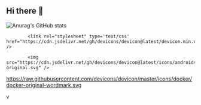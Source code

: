 ## Hi there 👋


![Anurag's GitHub stats](https://github-readme-stats.vercel.app/api?username=Wesley534&show_icons=true&theme=radical)



            <link rel="stylesheet" type='text/css' href="https://cdn.jsdelivr.net/gh/devicons/devicon@latest/devicon.min.css" />
            
            <img src="https://cdn.jsdelivr.net/gh/devicons/devicon@latest/icons/androidstudio/androidstudio-original.svg" />
          
          
https://raw.githubusercontent.com/devicons/devicon/master/icons/docker/docker-original-wordmark.svg


v
<!--
**Wesley534/Wesley534** is a ✨ _special_ ✨ repository because its `README.md` (this file) appears on your GitHub profile.

Here are some ideas to get you started:

- 🔭 I’m currently working on ...
- 🌱 I’m currently learning ...
- 👯 I’m looking to collaborate on ...
- 🤔 I’m looking for help with ...
- 💬 Ask me about ...
- 📫 How to reach me: ...
- 😄 Pronouns: ...
- ⚡ Fun fact: ...
-->
